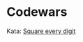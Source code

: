 # Codewars

Kata: [Square every digit](https://www.codewars.com/kata/546e2562b03326a88e000020/javascript)
